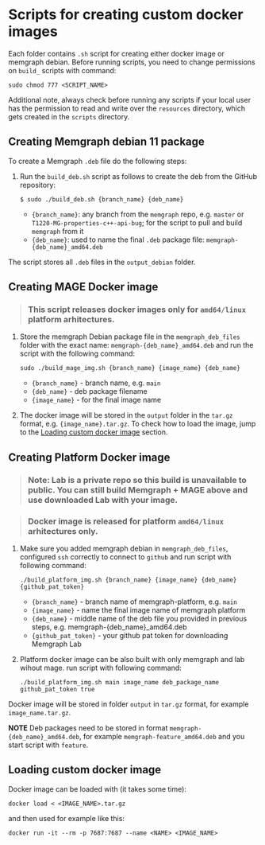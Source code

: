 # Scripts for creating custom docker images

Each folder contains `.sh` script for creating either docker image or memgraph debian. Before running scripts, you need to change permissions on `build_` scripts with command:

```
sudo chmod 777 <SCRIPT_NAME>
```

Additional note, always check before running any scripts if your local user has the permission to read and write over the `resources` directory, which gets created in the `scripts` directory.

## Creating Memgraph debian 11 package

To create a Memgraph `.deb` file do the following steps:

1. Run the `build_deb.sh` script as follows to create the deb from the GitHub repository:

    ```console
    $ sudo ./build_deb.sh {branch_name} {deb_name}
    ```
   - `{branch_name}`: any branch from the `memgraph` repo, e.g. `master` or `T1220-MG-properties-c++-api-bug`; for the script to pull and build `memgraph` from it
   - `{deb_name}`: used to name the final  `.deb` package file: `memgraph-{deb_name}_amd64.deb`


The script stores all `.deb` files in the `output_debian` folder.

## Creating MAGE Docker image

> ### This script releases docker images **only** for `amd64/linux` platform arhitectures. 

1. Store the memgraph Debian package file in the `memgraph_deb_files` folder with the exact name: `memgraph-{deb_name}_amd64.deb` and run the script with the following command:

    ```
    sudo ./build_mage_img.sh {branch_name} {image_name} {deb_name}
    ```
    - `{branch_name}` - branch name, e.g. `main`
    - `{deb_name}` - deb package filename 
    - `{image_name}` - for the final image name

3. The docker image will be stored in the `output` folder in the `tar.gz` format, e.g. `{image_name}.tar.gz`. To check how to load the image, jump to the [Loading custom docker image](#loading-custom-docker-image) section.


## Creating Platform Docker image

> ### Note: Lab is a private repo so this build is unavailable to public. You can still build Memgraph + MAGE above and use downloaded Lab with your image.

> ### Docker image is released for platform `amd64/linux` arhitectures only.

1. Make sure you added memgraph debian in `memgraph_deb_files`, configured `ssh` correctly to connect to `github` and run script with following command:
    ```
    ./build_platform_img.sh {branch_name} {image_name} {deb_name} {github_pat_token}

    ```
    - `{branch_name}` - branch name of memgraph-platform, e.g. `main`
    - `{image_name}` - name the final image name of memgraph platform
    - `{deb_name}` - middle name of the deb file you provided in previous steps, e.g. memgraph-{deb_name}_amd64.deb
    - `{github_pat_token}` - your github pat token for downloading Memgraph Lab


2. Platform docker image can be also built with only memgraph and lab wihout mage.  run script with following command:
    ```
    ./build_platform_img.sh main image_name deb_package_name github_pat_token true

    ```

Docker image will be stored in folder `output` in `tar.gz` format, for example `image_name.tar.gz`.


**NOTE** Deb packages need to be stored in format `memgraph-{deb_name}_amd64.deb`, for example `memgraph-feature_amd64.deb` and you start script with `feature`.


## Loading custom docker image

Docker image can be loaded with (it takes some time):

```
docker load < <IMAGE_NAME>.tar.gz
```

and then used for example like this:

```
docker run -it --rm -p 7687:7687 --name <NAME> <IMAGE_NAME>
```
